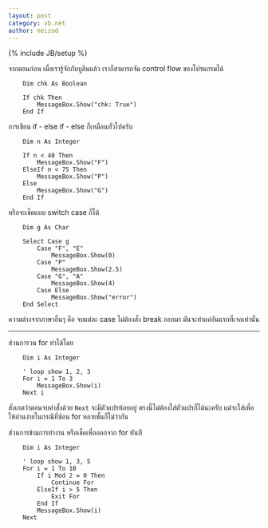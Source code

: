 ```yaml
---
layout: post
category: vb.net
author: neizod
---
```

{% include JB/setup %}

จากตอนก่อน เมื่อเรารู้จักกับบูลีนแล้ว เราก็สามารถจัด control flow ของโปรแกรมได้

```vb.net
    Dim chk As Boolean

    If chk Then
        MessageBox.Show("chk: True")
    End If
```

การเขียน if - else if - else ก็เหมือนทั่วไปครับ

```vb.net
    Dim n As Integer

    If n < 40 Then
        MessageBox.Show("F")
    ElseIf n < 75 Then
        MessageBox.Show("P")
    Else
        MessageBox.Show("G")
    End If
```

หรือจะเช็คแบบ switch case ก็ได้

```vb.net
    Dim g As Char

    Select Case g
        Case "F", "E"
            MessageBox.Show(0)
        Case "P"
            MessageBox.Show(2.5)
        Case "G", "A"
            MessageBox.Show(4)
        Case Else
            MessageBox.Show("error")
    End Select
```

ความต่างจากภาษาอื่นๆ คือ จบแต่ละ case ไม่ต้องสั่ง break ออกมา มันจะทำแค่อันแรกที่เจอเท่านั้น

---

ส่วนการวน for ทำได้โดย

```vb.net
    Dim i As Integer

    ' loop show 1, 2, 3
    For i = 1 To 3
        MessageBox.Show(i)
    Next i
```

สังเกตว่าตอนจบคำสั่งด้วย `Next` จะมีตัวแปรห้อยอยู่ ตรงนี้ไม่ต้องใส่ตัวแปรก็ได้นะครับ แต่จะใส่เพื่อให้อ่านง่ายในกรณีที่ซ้อน for หลายชั้นก็ไม่ว่ากัน

ส่วนการข้ามการทำงาน หรือเช็คเพื่อออกจาก for ทันที

```vb.net
    Dim i As Integer

    ' loop show 1, 3, 5
    For i = 1 To 10
        If i Mod 2 = 0 Then
            Continue For
        ElseIf i > 5 Then
            Exit For
        End If
        MessageBox.Show(i)
    Next
```
